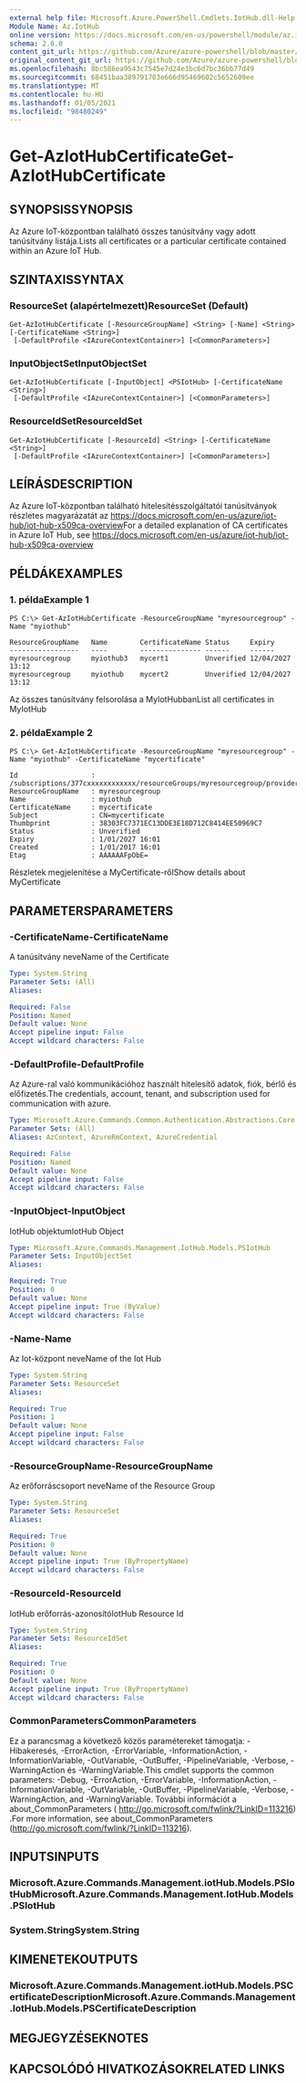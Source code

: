 ```yaml
---
external help file: Microsoft.Azure.PowerShell.Cmdlets.IotHub.dll-Help.xml
Module Name: Az.IotHub
online version: https://docs.microsoft.com/en-us/powershell/module/az.iothub/get-aziothubcertificate
schema: 2.0.0
content_git_url: https://github.com/Azure/azure-powershell/blob/master/src/IotHub/IotHub/help/Get-AzIotHubCertificate.md
original_content_git_url: https://github.com/Azure/azure-powershell/blob/master/src/IotHub/IotHub/help/Get-AzIotHubCertificate.md
ms.openlocfilehash: 8bc586ea9543c7545e7d24e3bc6d7bc36bb77d49
ms.sourcegitcommit: 68451baa389791703e666d95469602c5652609ee
ms.translationtype: MT
ms.contentlocale: hu-HU
ms.lasthandoff: 01/05/2021
ms.locfileid: "98480249"
---
```

# <span data-ttu-id="9ffad-101">Get-AzIotHubCertificate</span><span class="sxs-lookup"><span data-stu-id="9ffad-101">Get-AzIotHubCertificate</span></span>

## <span data-ttu-id="9ffad-102">SYNOPSIS</span><span class="sxs-lookup"><span data-stu-id="9ffad-102">SYNOPSIS</span></span>
<span data-ttu-id="9ffad-103">Az Azure IoT-központban található összes tanúsítvány vagy adott tanúsítvány listája.</span><span class="sxs-lookup"><span data-stu-id="9ffad-103">Lists all certificates or a particular certificate contained within an Azure IoT Hub.</span></span> 

## <span data-ttu-id="9ffad-104">SZINTAXIS</span><span class="sxs-lookup"><span data-stu-id="9ffad-104">SYNTAX</span></span>

### <span data-ttu-id="9ffad-105">ResourceSet (alapértelmezett)</span><span class="sxs-lookup"><span data-stu-id="9ffad-105">ResourceSet (Default)</span></span>
```
Get-AzIotHubCertificate [-ResourceGroupName] <String> [-Name] <String> [-CertificateName <String>]
 [-DefaultProfile <IAzureContextContainer>] [<CommonParameters>]
```

### <span data-ttu-id="9ffad-106">InputObjectSet</span><span class="sxs-lookup"><span data-stu-id="9ffad-106">InputObjectSet</span></span>
```
Get-AzIotHubCertificate [-InputObject] <PSIotHub> [-CertificateName <String>]
 [-DefaultProfile <IAzureContextContainer>] [<CommonParameters>]
```

### <span data-ttu-id="9ffad-107">ResourceIdSet</span><span class="sxs-lookup"><span data-stu-id="9ffad-107">ResourceIdSet</span></span>
```
Get-AzIotHubCertificate [-ResourceId] <String> [-CertificateName <String>]
 [-DefaultProfile <IAzureContextContainer>] [<CommonParameters>]
```

## <span data-ttu-id="9ffad-108">LEÍRÁS</span><span class="sxs-lookup"><span data-stu-id="9ffad-108">DESCRIPTION</span></span>
<span data-ttu-id="9ffad-109">Az Azure IoT-központban található hitelesítésszolgáltatói tanúsítványok részletes magyarázatát az https://docs.microsoft.com/en-us/azure/iot-hub/iot-hub-x509ca-overview</span><span class="sxs-lookup"><span data-stu-id="9ffad-109">For a detailed explanation of CA certificates in Azure IoT Hub, see https://docs.microsoft.com/en-us/azure/iot-hub/iot-hub-x509ca-overview</span></span>

## <span data-ttu-id="9ffad-110">PÉLDÁK</span><span class="sxs-lookup"><span data-stu-id="9ffad-110">EXAMPLES</span></span>

### <span data-ttu-id="9ffad-111">1. példa</span><span class="sxs-lookup"><span data-stu-id="9ffad-111">Example 1</span></span>
```
PS C:\> Get-AzIotHubCertificate -ResourceGroupName "myresourcegroup" -Name "myiothub"

ResourceGroupName   Name        CertificateName Status     Expiry
-----------------   ----        --------------- ------     ------
myresourcegroup     myiothub3   mycert1         Unverified 12/04/2027 13:12
myresourcegroup     myiothub    mycert2         Unverified 12/04/2027 13:12
```

<span data-ttu-id="9ffad-112">Az összes tanúsítvány felsorolása a MyIotHubban</span><span class="sxs-lookup"><span data-stu-id="9ffad-112">List all certificates in MyIotHub</span></span>

### <span data-ttu-id="9ffad-113">2. példa</span><span class="sxs-lookup"><span data-stu-id="9ffad-113">Example 2</span></span>
```
PS C:\> Get-AzIotHubCertificate -ResourceGroupName "myresourcegroup" -Name "myiothub" -CertificateName "mycertificate"

Id                  : /subscriptions/377cxxxxxxxxxxxx/resourceGroups/myresourcegroup/providers/Microsoft.Devices/IotHubs/myiothub/certificates/mycertificate
ResourceGroupName   : myresourcegroup
Name                : myiothub
CertificateName     : mycertificate
Subject             : CN=mycertificate
Thumbprint          : 38303FC7371EC13DDE3E18D712C8414EE50969C7
Status              : Unverified
Expiry              : 1/01/2027 16:01
Created             : 1/01/2017 16:01
Etag                : AAAAAAFpObE=
```

<span data-ttu-id="9ffad-114">Részletek megjelenítése a MyCertificate-ről</span><span class="sxs-lookup"><span data-stu-id="9ffad-114">Show details about MyCertificate</span></span>

## <span data-ttu-id="9ffad-115">PARAMETERS</span><span class="sxs-lookup"><span data-stu-id="9ffad-115">PARAMETERS</span></span>

### <span data-ttu-id="9ffad-116">-CertificateName</span><span class="sxs-lookup"><span data-stu-id="9ffad-116">-CertificateName</span></span>
<span data-ttu-id="9ffad-117">A tanúsítvány neve</span><span class="sxs-lookup"><span data-stu-id="9ffad-117">Name of the Certificate</span></span>

```yaml
Type: System.String
Parameter Sets: (All)
Aliases:

Required: False
Position: Named
Default value: None
Accept pipeline input: False
Accept wildcard characters: False
```

### <span data-ttu-id="9ffad-118">-DefaultProfile</span><span class="sxs-lookup"><span data-stu-id="9ffad-118">-DefaultProfile</span></span>
<span data-ttu-id="9ffad-119">Az Azure-ral való kommunikációhoz használt hitelesítő adatok, fiók, bérlő és előfizetés.</span><span class="sxs-lookup"><span data-stu-id="9ffad-119">The credentials, account, tenant, and subscription used for communication with azure.</span></span>

```yaml
Type: Microsoft.Azure.Commands.Common.Authentication.Abstractions.Core.IAzureContextContainer
Parameter Sets: (All)
Aliases: AzContext, AzureRmContext, AzureCredential

Required: False
Position: Named
Default value: None
Accept pipeline input: False
Accept wildcard characters: False
```

### <span data-ttu-id="9ffad-120">-InputObject</span><span class="sxs-lookup"><span data-stu-id="9ffad-120">-InputObject</span></span>
<span data-ttu-id="9ffad-121">IotHub objektum</span><span class="sxs-lookup"><span data-stu-id="9ffad-121">IotHub Object</span></span>

```yaml
Type: Microsoft.Azure.Commands.Management.IotHub.Models.PSIotHub
Parameter Sets: InputObjectSet
Aliases:

Required: True
Position: 0
Default value: None
Accept pipeline input: True (ByValue)
Accept wildcard characters: False
```

### <span data-ttu-id="9ffad-122">-Name</span><span class="sxs-lookup"><span data-stu-id="9ffad-122">-Name</span></span>
<span data-ttu-id="9ffad-123">Az Iot-központ neve</span><span class="sxs-lookup"><span data-stu-id="9ffad-123">Name of the Iot Hub</span></span>

```yaml
Type: System.String
Parameter Sets: ResourceSet
Aliases:

Required: True
Position: 1
Default value: None
Accept pipeline input: False
Accept wildcard characters: False
```

### <span data-ttu-id="9ffad-124">-ResourceGroupName</span><span class="sxs-lookup"><span data-stu-id="9ffad-124">-ResourceGroupName</span></span>
<span data-ttu-id="9ffad-125">Az erőforráscsoport neve</span><span class="sxs-lookup"><span data-stu-id="9ffad-125">Name of the Resource Group</span></span>

```yaml
Type: System.String
Parameter Sets: ResourceSet
Aliases:

Required: True
Position: 0
Default value: None
Accept pipeline input: True (ByPropertyName)
Accept wildcard characters: False
```

### <span data-ttu-id="9ffad-126">-ResourceId</span><span class="sxs-lookup"><span data-stu-id="9ffad-126">-ResourceId</span></span>
<span data-ttu-id="9ffad-127">IotHub erőforrás-azonosító</span><span class="sxs-lookup"><span data-stu-id="9ffad-127">IotHub Resource Id</span></span>

```yaml
Type: System.String
Parameter Sets: ResourceIdSet
Aliases:

Required: True
Position: 0
Default value: None
Accept pipeline input: True (ByPropertyName)
Accept wildcard characters: False
```

### <span data-ttu-id="9ffad-128">CommonParameters</span><span class="sxs-lookup"><span data-stu-id="9ffad-128">CommonParameters</span></span>
<span data-ttu-id="9ffad-129">Ez a parancsmag a következő közös paramétereket támogatja: -Hibakeresés, -ErrorAction, -ErrorVariable, -InformationAction, -InformationVariable, -OutVariable, -OutBuffer, -PipelineVariable, -Verbose, -WarningAction és -WarningVariable.</span><span class="sxs-lookup"><span data-stu-id="9ffad-129">This cmdlet supports the common parameters: -Debug, -ErrorAction, -ErrorVariable, -InformationAction, -InformationVariable, -OutVariable, -OutBuffer, -PipelineVariable, -Verbose, -WarningAction, and -WarningVariable.</span></span> <span data-ttu-id="9ffad-130">További információt a about_CommonParameters ( http://go.microsoft.com/fwlink/?LinkID=113216) .</span><span class="sxs-lookup"><span data-stu-id="9ffad-130">For more information, see about_CommonParameters (http://go.microsoft.com/fwlink/?LinkID=113216).</span></span>

## <span data-ttu-id="9ffad-131">INPUTS</span><span class="sxs-lookup"><span data-stu-id="9ffad-131">INPUTS</span></span>

### <span data-ttu-id="9ffad-132">Microsoft.Azure.Commands.Management.iotHub.Models.PSIotHub</span><span class="sxs-lookup"><span data-stu-id="9ffad-132">Microsoft.Azure.Commands.Management.IotHub.Models.PSIotHub</span></span>

### <span data-ttu-id="9ffad-133">System.String</span><span class="sxs-lookup"><span data-stu-id="9ffad-133">System.String</span></span>

## <span data-ttu-id="9ffad-134">KIMENETEK</span><span class="sxs-lookup"><span data-stu-id="9ffad-134">OUTPUTS</span></span>

### <span data-ttu-id="9ffad-135">Microsoft.Azure.Commands.Management.iotHub.Models.PSCertificateDescription</span><span class="sxs-lookup"><span data-stu-id="9ffad-135">Microsoft.Azure.Commands.Management.IotHub.Models.PSCertificateDescription</span></span>

## <span data-ttu-id="9ffad-136">MEGJEGYZÉSEK</span><span class="sxs-lookup"><span data-stu-id="9ffad-136">NOTES</span></span>

## <span data-ttu-id="9ffad-137">KAPCSOLÓDÓ HIVATKOZÁSOK</span><span class="sxs-lookup"><span data-stu-id="9ffad-137">RELATED LINKS</span></span>
